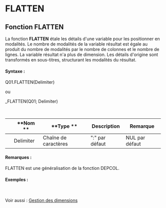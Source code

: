 # FLATTEN

## Fonction FLATTEN

La fonction **FLATTEN** étale les détails d'une variable pour les positionner en modalités. Le nombre de modalités de la variable résultat est égale au produit du nombre de modalités par le nombre de colonnes et le nombre de lignes. La variable résultat n'a plus de dimension. Les détails d'origine sont transformés en sous-titres, structurant les modalités du résultat.

#### Syntaxe :&nbsp;

Q01.FLATTEN(Delimiter)

ou

\_FLATTEN(Q01; Delimiter)

&nbsp;

| &nbsp; | **Nom ** | **Type ** | **Description** | **Remarque** |
| --- | --- | --- | --- | --- |
| &nbsp; | Delimiter | Chaîne de caractères | ":" par défaut | NUL par défaut |


#### Remarques :

FLATTEN est une généralisation de la fonction DEPCOL.&nbsp;

#### Exemples :

&nbsp;

Voir aussi : [Gestion des dimensions](<Gererlesdimensionsdesvariables1.md>)
